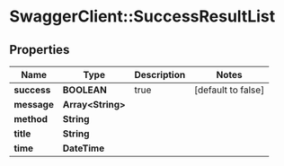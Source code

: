 # SwaggerClient::SuccessResultList

## Properties
Name | Type | Description | Notes
------------ | ------------- | ------------- | -------------
**success** | **BOOLEAN** | true | [default to false]
**message** | **Array&lt;String&gt;** |  | 
**method** | **String** |  | 
**title** | **String** |  | 
**time** | **DateTime** |  | 


